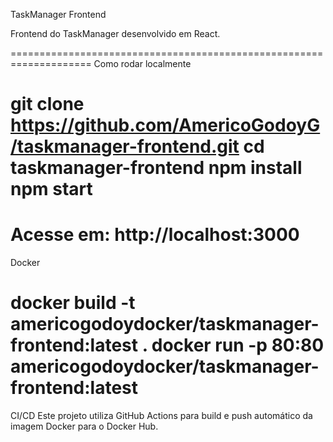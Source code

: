 TaskManager Frontend

Frontend do TaskManager desenvolvido em React.

====================================================================
Como rodar localmente

git clone https://github.com/AmericoGodoyG/taskmanager-frontend.git
cd taskmanager-frontend
npm install
npm start
====================================================================

Acesse em: http://localhost:3000
====================================================================
Docker

docker build -t americogodoydocker/taskmanager-frontend:latest .
docker run -p 80:80 americogodoydocker/taskmanager-frontend:latest
====================================================================

CI/CD
Este projeto utiliza GitHub Actions para build e push automático da imagem Docker para o Docker Hub.